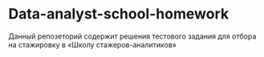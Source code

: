 # Data-analyst-school-homework

Данный репозеторий содержит решения тестового задания для отбора на стажировку в «Школу стажеров-аналитиков»
